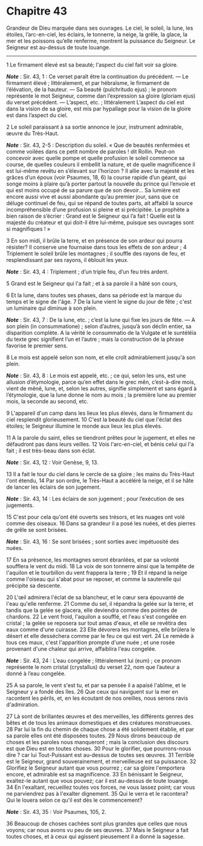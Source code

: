 # Chapitre 43

Grandeur de Dieu marquée dans ses ouvrages.
Le ciel, le soleil, la lune, les étoiles, l’arc-en-ciel, les éclairs, le tonnerre, la neige, la grêle, la glace, la mer et les poissons qu’elle renferme, montrent la puissance du Seigneur.
Le Seigneur est au-dessus de toute louange.

***

1 Le firmament élevé est sa beauté; l'aspect du ciel fait voir sa gloire.

***Note*** :  Sir. 43, 1 : Ce verset paraît être la continuation du précédent. ― Le firmament élevé ; littéralement, et par hébraïsme, le firmament de l’élévation, de la hauteur. ― Sa beauté (pulchritudo ejus) ; le pronom représente le mot Seigneur, comme dan l’expression sa gloire (gloriam ejus) du verset précédent. ― L’aspect, etc. ; littéralement L’aspect du ciel est dans la vision de sa gloire, est mis par hypallage pour la vision de la gloire est dans l’aspect du ciel.

2 Le soleil paraissant à sa sortie annonce le jour, instrument admirable, œuvre du Très-Haut.

***Note*** :  Sir. 43, 2-5 : Description du soleil. « Que de beautés renfermées et comme voilées dans ce petit nombre de paroles ! dit Rollin. Peut-on concevoir avec quelle pompe et quelle profusion le soleil commence sa course, de quelles couleurs il embellit la nature, et de quelle magnificence il est lui-même revêtu en s’élevant sur l’horizon ? Il allie avec la majesté et les grâces d’un époux (voir Psaumes, 18, 6) la course rapide d’un géant, qui songe moins à plaire qu’à porter partout la nouvelle du prince qui l’envoie et qui est moins occupé de sa parure que de son devoir… Sa lumière est encore aussi vive et aussi abondante qu’au premier jour, sans que ce déluge continuel de feu, qui se répand de toutes parts, ait affaibli la source incompréhensible d’une profusion si pleine et si précipitée. Le prophète a bien raison de s’écrier : Grand est le Seigneur qui l’a fait ! Quelle est la majesté du créateur et qui doit-il être lui-même, puisque ses ouvrages sont si magnifiques ! »

3 En son midi, il brûle la terre, et en présence de son ardeur qui pourra résister? Il conserve une fournaise dans tous les effets de son ardeur ; 4 Triplement le soleil brûle les montagnes ; il souffle des rayons de feu, et resplendissant par ses rayons, il éblouit les yeux.

***Note*** :  Sir. 43, 4 : Triplement ; d’un triple feu, d’un feu très ardent.

5 Grand est le Seigneur qui l'a fait ; et à sa parole il a hâté son cours,


6 Et la lune, dans toutes ses phases, dans sa période est la marque du temps et le signe de l'âge. 7 De la lune vient le signe du jour de fête ; c'est un luminaire qui diminue à son plein.

***Note*** :  Sir. 43, 7 : De la lune, etc. ; c’est la lune qui fixe les jours de fête. ― A son plein (in consummatione) ; selon d’autres, jusqu’à son déclin entier, sa disparition complète. A la vérité le consummatio de la Vulgate et le suntéléïa du texte grec signifient l’un et l’autre ; mais la construction de la phrase favorise le premier sens.

8 Le mois est appelé selon son nom, et elle croît admirablement jusqu'à son plein.

***Note*** :  Sir. 43, 8 : Le mois est appelé, etc. ; ce qui, selon les uns, est une allusion d’étymologie, parce qu’en effet dans le grec mên, c’est-à-dire mois, vient de mênê, lune, et, selon les autres, signifie simplement et sans égard à l’étymologie, que la lune donne le nom au mois ; la première lune au premier mois, la seconde au second, etc.

9 L'appareil d'un camp dans les lieux les plus élevés, dans le firmament du ciel resplendit glorieusement. 10 C'est la beauté du ciel que l'éclat des étoiles; le Seigneur illumine le monde aux lieux les plus élevés.


11 A la parole du saint, elles se tiendront prêtes pour le jugement, et elles ne défaudront pas dans leurs veilles. 12 Vois l'arc-en-ciel, et bénis celui qui l'a fait ; il est très-beau dans son éclat.

***Note*** :  Sir. 43, 12 : Voir Genèse, 9, 13.


13 Il a fait le tour du ciel dans le cercle de sa gloire ; les mains du Très-Haut l'ont étendu, 14 Par son ordre, le Très-Haut a accéléré la neige, et il se hâte de lancer les éclairs de son jugement.

***Note*** :  Sir. 43, 14 : Les éclairs de son jugement ; pour l’exécution de ses jugements.

15 C'est pour cela qu'ont été ouverts ses trésors, et les nuages ont volé comme des oiseaux. 16 Dans sa grandeur il a posé les nuées, et des pierres de grêle se sont brisées.

***Note*** :  Sir. 43, 16 : Se sont brisées ; sont sorties avec impétuosité des nuées.

17 En sa présence, les montagnes seront ébranlées, et par sa volonté soufflera le vent du midi. 18 La voix de son tonnerre ainsi que la tempête de l'aquilon et le tourbillon du vent frappera la terre ; 19 Et il répand la neige comme l'oiseau qui s'abat pour se reposer, et comme la sauterelle qui précipite sa descente.


20 L'œil admirera l'éclat de sa blancheur, et le cœur sera épouvanté de l'eau qu'elle renferme. 21 Comme du sel, il répandra la gelée sur la terre, et tandis que la gelée se glacera, elle deviendra comme des pointes de chardons. 22 Le vent froid, l'aquilon a soufflé, et l'eau s'est congelée en cristal ; la gelée se reposera sur tout amas d'eaux, et elle se revêtira des eaux comme d'une cuirasse. 23 Elle dévorera les montagnes, elle brûlera le désert et elle desséchera comme par le feu ce qui est vert. 24 Le remède à tous ces maux, c'est l'apparition prompte d'une nuée ; et une rosée provenant d'une chaleur qui arrive, affaiblira l'eau congelée.

***Note*** :  Sir. 43, 24 : L’eau congelée ; littéralement lui (eum) ; ce pronom représente le nom cristal (crystallus) du verset 22, nom que l’auteur a donné à l’eau congelée.

25 A sa parole, le vent s'est tu, et par sa pensée il a apaisé l'abîme, et le Seigneur y a fondé des îles. 26 Que ceux qui naviguent sur la mer en racontent les périls, et, en les écoutant de nos oreilles, nous serons ravis d'admiration.


27 Là sont de brillantes œuvres et des merveilles, les différents genres des bêtes et de tous les animaux domestiques et des créatures monstrueuses. 28 Par lui la fin du chemin de chaque chose a été solidement établie, et par sa parole elles ont été disposées toutes. 29 Nous dirons beaucoup de choses et les paroles nous manqueront ; mais la conclusion des discours est que Dieu est en toutes choses. 30 Pour le glorifier, que pourrons-nous dire ? car lui Tout-Puissant est au-dessus de toutes ses œuvres. 31 Terrible est le Seigneur, grand souverainement, et merveilleuse est sa puissance. 32 Glorifiez le Seigneur autant que vous pourrez ; car sa gloire l'emportera encore, et admirable est sa magnificence. 33 En bénissant le Seigneur, exaltez-le autant que vous pouvez; car il est au-dessus de toute louange. 34 En l'exaltant, recueillez toutes vos forces, ne vous lassez point; car vous ne parviendrez pas à l'exalter dignement. 35 Qui le verra et le racontera? Qui le louera selon ce qu'il est dès le commencement?

***Note*** :  Sir. 43, 35 : Voir Psaumes, 105, 2.

36 Beaucoup de choses cachées sont plus grandes que celles que nous voyons; car nous avons vu peu de ses œuvres. 37 Mais le Seigneur a fait toutes choses, et à ceux qui agissent pieusement il a donné la sagesse.

